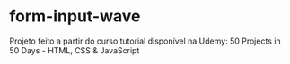 # form-input-wave
Projeto feito a partir do curso tutorial disponível na Udemy: 50 Projects in 50 Days - HTML, CSS &amp; JavaScript

